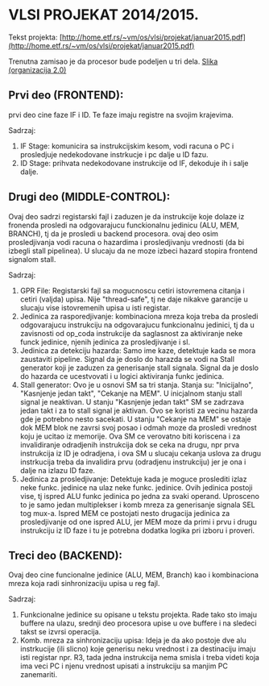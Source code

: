 # VLSI PROJEKAT 2014/2015. #

Tekst projekta: [http://home.etf.rs/~vm/os/vlsi/projekat/januar2015.pdf](http://home.etf.rs/~vm/os/vlsi/projekat/januar2015.pdf)

Trenutna zamisao je da procesor bude podeljen u tri dela.
[Slika (organizacija 2.0)](https://drive.google.com/file/d/0BwMJvMt6otSRUlVQNjQzVHNuMWc/view?usp=sharing)

## Prvi deo (FRONTEND): ##
prvi deo cine faze IF i ID. Te faze imaju registre na svojim krajevima.

Sadrzaj:

1. IF Stage: komunicira sa instrukcijskim kesom, vodi racuna o PC i prosledjuje nedekodovane instrkucje i pc dalje u ID fazu.
2. ID Stage: prihvata nedekodovane instrukcije od IF, dekoduje ih i salje dalje.

## Drugi deo (MIDDLE-CONTROL): ##
Ovaj deo sadrzi registarski fajl i zaduzen je da instrukcije koje dolaze iz fronenda prosledi na odgovarajucu funckionalnu jedinicu (ALU, MEM, BRANCH), tj da je prosledi u backend procesora.
ovaj deo osim prosledjivanja vodi racuna o hazardima i prosledjivanju vrednosti (da bi izbegli stall pipelinea). U slucaju da ne moze izbeci hazard stopira frontend signalom stall. 

Sadrzaj:

1. GPR File: Registarski fajl sa mogucnoscu cetiri istovremena citanja i cetiri (valjda) upisa. Nije "thread-safe", tj ne daje nikakve garancije u slucaju vise istovremenih upisa u isti registar.
2. Jedinica za rasporedjivanje: kombinaciona mreza koja treba da prosledi odgovarajucu instrukciju na odgovarajucu funkcionalnu jedinici, tj da u zavisnosti od op_coda instrukcije da saglasnost za aktiviranje neke funck jedinice, njenih jedinica za prosledjivanje i sl.
3. Jedinica za detekciju hazarda: Samo ime kaze, detektuje kada se mora zaustaviti pipeline. Signal da je doslo do harazda se vodi na Stall generator koji je zaduzen za generisanje stall signala. Signal da je doslo do hazarda ce ucestvovati i u logici aktiviranja funkc jedinica.
4. Stall generator: Ovo je u osnovi SM sa tri stanja. Stanja su: "Inicijalno", "Kasnjenje jedan takt", "Cekanje na MEM". U inicjalnom stanju stall signal je neaktivan. U stanju "Kasnjenje jedan takt" SM se zadrzava jedan takt i za to stall signal je aktivan. Ovo se koristi za vecinu hazarda gde je potrebno nesto sacekati. U stanju "Cekanje na MEM" se ostaje dok MEM blok ne zavrsi svoj posao i odmah moze da prosledi vrednost koju je ucitao iz memorije. Ova SM ce verovatno biti koriscena i za invalidiranje odradjenih instrukcija dok se ceka na drugu, npr prva instrukcija iz ID je odradjena, i ova SM u slucaju cekanja uslova za drugu instrkucija treba da invalidira prvu (odradjenu instrukciju) jer je ona i dalje na izlazu ID faze.
5. Jedinica za prosledjivanje: Detektuje kada je moguce proslediti izlaz neke funkc. jedinice na ulaz neke funkc. jedinice. Ovih jedinica postoji vise, tj ispred ALU funkc jedinica po jedna za svaki operand. Uprosceno to je samo jedan multiplekser i komb mreza za generisanje signala SEL tog mux-a. Ispred MEM ce postojati nesto drugacija jedinica za prosledjivanje od one ispred ALU, jer MEM moze da primi i prvu i drugu instrukciju iz ID faze i tu je potrebna dodatka logika pri izboru i proveri.

## Treci deo (BACKEND): ##
Ovaj deo cine funcionalne jedinice (ALU, MEM, Branch) kao i kombinaciona mreza koja radi sinhronizaciju upisa u reg fajl. 

Sadrzaj:

1. Funkcionalne jedinice su opisane u tekstu projekta. Rade tako sto imaju buffere na ulazu, srednji deo procesora upise u ove buffere i na sledeci takst se izvrsi operacija. 
2. Komb. mreza za sinhronizaciju upisa: Ideja je da ako postoje dve alu instrkucije (ili slicno) koje generisu neku vrednost i za destinaciju imaju isti registar npr. R3, tada jedna instrukcija nema smisla i treba videti koja ima veci PC i njenu vrednost upisati a instrukciju sa manjim PC zanemariti.